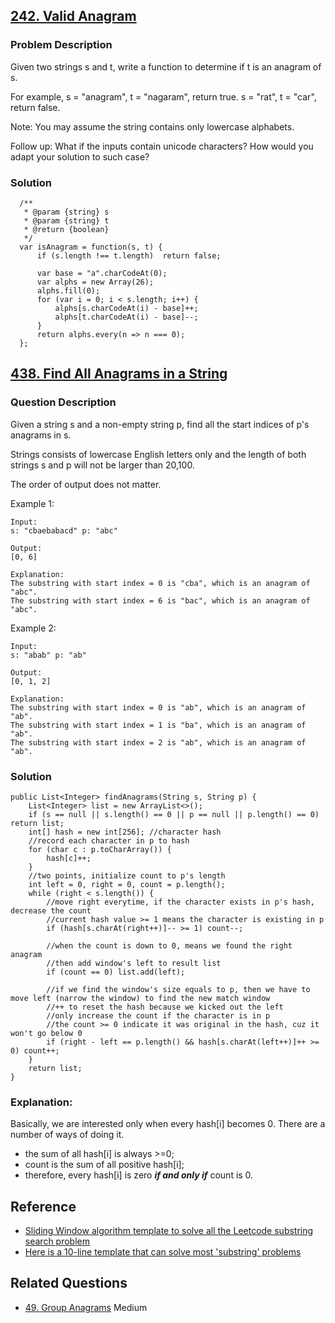 ## [242. Valid Anagram](https://leetcode.com/problems/valid-anagram/description/)
### Problem Description
Given two strings s and t, write a function to determine if t is an anagram of s.

For example,
s = "anagram", t = "nagaram", return true.
s = "rat", t = "car", return false.

Note:
You may assume the string contains only lowercase alphabets.

Follow up:
What if the inputs contain unicode characters? How would you adapt your solution to such case?

### Solution
```
  /**
   * @param {string} s
   * @param {string} t
   * @return {boolean}
   */
  var isAnagram = function(s, t) {
      if (s.length !== t.length)  return false;

      var base = "a".charCodeAt(0);
      var alphs = new Array(26);
      alphs.fill(0);
      for (var i = 0; i < s.length; i++) {
          alphs[s.charCodeAt(i) - base]++;
          alphs[t.charCodeAt(i) - base]--;
      }
      return alphs.every(n => n === 0);
  };
```

## [438. Find All Anagrams in a String](https://leetcode.com/problems/find-all-anagrams-in-a-string/description/)
### Question Description
Given a string s and a non-empty string p, find all the start indices of p's anagrams in s.

Strings consists of lowercase English letters only and the length of both strings s and p will not be larger than 20,100.

The order of output does not matter.

Example 1:
```
Input:
s: "cbaebabacd" p: "abc"

Output:
[0, 6]

Explanation:
The substring with start index = 0 is "cba", which is an anagram of "abc".
The substring with start index = 6 is "bac", which is an anagram of "abc".
```

Example 2:
```
Input:
s: "abab" p: "ab"

Output:
[0, 1, 2]

Explanation:
The substring with start index = 0 is "ab", which is an anagram of "ab".
The substring with start index = 1 is "ba", which is an anagram of "ab".
The substring with start index = 2 is "ab", which is an anagram of "ab".
```

### Solution
```
public List<Integer> findAnagrams(String s, String p) {
    List<Integer> list = new ArrayList<>();
    if (s == null || s.length() == 0 || p == null || p.length() == 0) return list;
    int[] hash = new int[256]; //character hash
    //record each character in p to hash
    for (char c : p.toCharArray()) {
        hash[c]++;
    }
    //two points, initialize count to p's length
    int left = 0, right = 0, count = p.length();
    while (right < s.length()) {
        //move right everytime, if the character exists in p's hash, decrease the count
        //current hash value >= 1 means the character is existing in p
        if (hash[s.charAt(right++)]-- >= 1) count--; 
        
        //when the count is down to 0, means we found the right anagram
        //then add window's left to result list
        if (count == 0) list.add(left);
    
        //if we find the window's size equals to p, then we have to move left (narrow the window) to find the new match window
        //++ to reset the hash because we kicked out the left
        //only increase the count if the character is in p
        //the count >= 0 indicate it was original in the hash, cuz it won't go below 0
        if (right - left == p.length() && hash[s.charAt(left++)]++ >= 0) count++;
    }
    return list;
}
```

### Explanation:

Basically, we are interested only when every hash[i] becomes 0. There are a number of ways of doing it. 
- the sum of all hash[i] is always >=0;
- count is the sum of all positive hash[i];
- therefore, every hash[i] is zero _**if and only if**_ count is 0.
  
## Reference
- [Sliding Window algorithm template to solve all the Leetcode substring search problem](https://discuss.leetcode.com/topic/68976/sliding-window-algorithm-template-to-solve-all-the-leetcode-substring-search-problem)
- [Here is a 10-line template that can solve most 'substring' problems](https://discuss.leetcode.com/topic/30941/here-is-a-10-line-template-that-can-solve-most-substring-problems)

## Related Questions
- [49. Group Anagrams](https://leetcode.com/problems/group-anagrams/description/)  Medium
